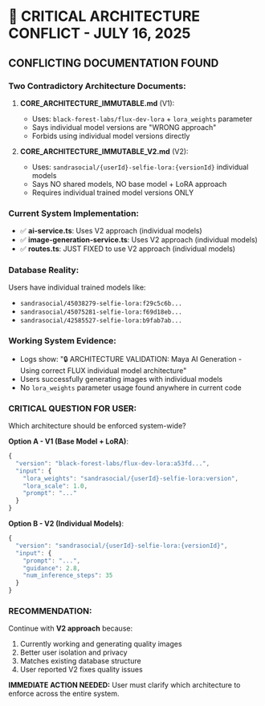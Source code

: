 # 🚨 CRITICAL ARCHITECTURE CONFLICT - JULY 16, 2025

## **CONFLICTING DOCUMENTATION FOUND**

### **Two Contradictory Architecture Documents:**

1. **CORE_ARCHITECTURE_IMMUTABLE.md** (V1):
   - Uses: `black-forest-labs/flux-dev-lora` + `lora_weights` parameter
   - Says individual model versions are "WRONG approach"
   - Forbids using individual model versions directly

2. **CORE_ARCHITECTURE_IMMUTABLE_V2.md** (V2):  
   - Uses: `sandrasocial/{userId}-selfie-lora:{versionId}` individual models
   - Says NO shared models, NO base model + LoRA approach
   - Requires individual trained model versions ONLY

### **Current System Implementation:**
- ✅ **ai-service.ts**: Uses V2 approach (individual models)
- ✅ **image-generation-service.ts**: Uses V2 approach (individual models)  
- ✅ **routes.ts**: JUST FIXED to use V2 approach (individual models)

### **Database Reality:**
Users have individual trained models like:
- `sandrasocial/45038279-selfie-lora:f29c5c6b...`
- `sandrasocial/45075281-selfie-lora:f69d18eb...`
- `sandrasocial/42585527-selfie-lora:b9fab7ab...`

### **Working System Evidence:**
- Logs show: "🔒 ARCHITECTURE VALIDATION: Maya AI Generation - Using correct FLUX individual model architecture"
- Users successfully generating images with individual models
- No `lora_weights` parameter usage found anywhere in current code

### **CRITICAL QUESTION FOR USER:**
Which architecture should be enforced system-wide?

**Option A - V1 (Base Model + LoRA)**:
```javascript
{
  "version": "black-forest-labs/flux-dev-lora:a53fd...",
  "input": {
    "lora_weights": "sandrasocial/{userId}-selfie-lora:version",
    "lora_scale": 1.0,
    "prompt": "..."
  }
}
```

**Option B - V2 (Individual Models)**:
```javascript
{
  "version": "sandrasocial/{userId}-selfie-lora:{versionId}",
  "input": {
    "prompt": "...",
    "guidance": 2.8,
    "num_inference_steps": 35
  }
}
```

### **RECOMMENDATION:**
Continue with **V2 approach** because:
1. Currently working and generating quality images
2. Better user isolation and privacy
3. Matches existing database structure
4. User reported V2 fixes quality issues

**IMMEDIATE ACTION NEEDED:**
User must clarify which architecture to enforce across the entire system.